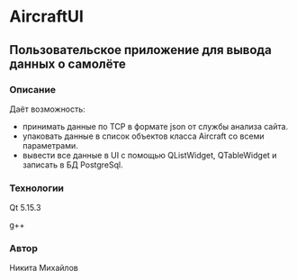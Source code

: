 # AircraftUI

## Пользовательское приложение для вывода данных о самолёте

### Описание

Даёт возможность:

- принимать данные по TCP в формате json от службы анализа сайта.
- упаковать данные в список объектов класса Aircraft со всеми параметрами.
- вывести все данные в UI с помощью QListWidget, QTableWidget и записать в БД PostgreSql.

### Технологии

Qt 5.15.3

g++

### Автор

Никита Михайлов
